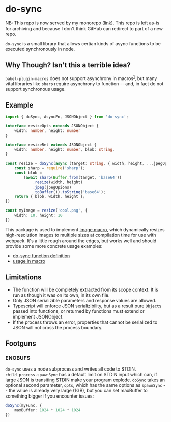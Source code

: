 do-sync
========

NB: This repo is now served by my monorepo ([link](https://github.com/Zemnmez/monorepo/tree/main/ts/do-sync)). This repo is left as-is for archiving and because I don't think GitHub can redirect to part of a new repo.


`do-sync` is a small library that allows certian kinds of async functions to be executed synchronously in node.

Why Though? Isn't this a terrible idea?
---------------------------------------

`babel-plugin-macros` does not support asynchrony in macros<sup>[1]</sup>, but many vital libraries like `sharp` require asynchrony to function -- and, in fact do not support synchronous usage.

Example
-------

```typescript
import { doSync, AsyncFn, JSONObject } from 'do-sync';

interface resizeOpts extends JSONObject {
    width: number, height: number
}

interface resizeRet extends JSONObject {
    width: number, height: number, blob: string,
}

const resize = doSync(async (target: string, { width, height, ...jpegOpions }: resizeOpts): Promise<resizeRet> => {
    const sharp = require('sharp');
    const blob = 
        (await sharp(Buffer.from(target, 'base64'))
            .resize(width, height)
            .jpeg(jpegOpions)
            .toBuffer()).toString('base64');
    return { blob, width, height };
})

const myImage = resize('cool.png', {
    width: 10, height: 10
})
```

This package is used to implement [image.macro], which dynamically resizes high-resolution images to multiple sizes at compilation time for use with webpack. It's a little rough around the edges, but works well and should provide some more concrete usage examples:

- [do-sync function definition](https://github.com/Zemnmez/image.macro/blob/master/src/resize.ts#L41)
- [usage in macro](https://github.com/Zemnmez/image.macro/blob/ab403a25ca517da8cb749d11c9248479beaebd71/src/image.macro.ts#L84)

Limitations
-----------
- The function will be completely extracted from its scope context. It is run as though it was on its own, in its own file.
- Only JSON serializible parameters and response values are allowed.
- Typescript will enforce JSON serializibility, but as a result
pure `Object`s passed into functions, or returned by functions must extend
or implement JSONObject.
- If the process throws an error, properties that cannot be serialized to JSON will not cross the process boundary.

[1]: https://github.com/kentcdodds/babel-plugin-macros/issues/62#issuecomment-387155622


Footguns
--------
### ENOBUFS
`do-sync` uses a node subprocess and writes all code to STDIN. `child_process.spawnSync` has a default limit on STDIN input which can, if large JSON is transiting STDIN make your program explode. `doSync` takes an optional second parameter, `opts`, which has the same options as `spawnSync` -- the value is already very large (1GB), but you can set maxBuffer to something bigger if you encounter issues:

```typescript
doSync(myFunc, {
    maxBuffer: 1024 * 1024 * 1024
})
```

[image.macro]: https://github.com/Zemnmez/image.macro/blob/ab403a25ca517da8cb749d11c9248479beaebd71/src/resize.ts
[issue]: https://github.com/Zemnmez/do-sync/issues
